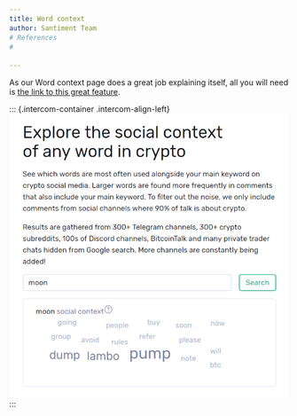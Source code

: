 ```yaml
---
title: Word context
author: Santiment Team
# References
#

---
```


As our Word context page does a great job explaining itself, all you
will need is [the link to this great
feature](https://app.santiment.net/labs/wordcloud).

::: {.intercom-container .intercom-align-left}
![](10_word_context.png)
:::
